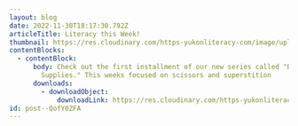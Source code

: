 ```yaml
---
layout: blog
date: 2022-11-30T18:17:30.792Z
articleTitle: Literacy this Week!
thumbnail: https://res.cloudinary.com/https-yukonliteracy-com/image/upload/q_35/v1674668191/scissors_qkf6mh.jpg
contentBlocks:
  - contentBlock:
      body: Check out the first installment of our new series called "Beyond Craft
        Supplies." This weeks focused on scissors and superstition
      downloads:
        - downloadObject:
            downloadLink: https://res.cloudinary.com/https-yukonliteracy-com/image/upload/q_35/v1674668193/scissors10445793_2022-11-28_13_07_05_proof1_v7do55.pdf
id: post--QofY0ZFA
---
```

